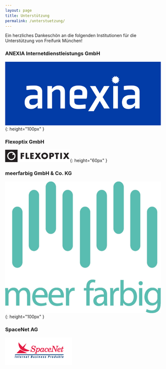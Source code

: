 ```yaml
---
layout: page
title: Unterstützung
permalink: /unterstuetzung/
---
```


Ein herzliches Dankeschön an die folgenden Institutionen für die Unterstützung
von Freifunk München!

### ANEXIA Internetdienstleistungs GmbH

![anexia](/assets/unterstuetzung/anexia.jpg){: height="100px" }

### Flexoptix GmbH

![flexoptix](/assets/unterstuetzung/flexoptix.png){: height="60px" }

### meerfarbig GmbH & Co. KG

![meerfarbig](/assets/unterstuetzung/meerfarbig.jpeg){: height="100px" }

### SpaceNet AG

![spacenet](/assets/unterstuetzung/logo_spacenet.png)

[anexia]: https://www.anexia.com/
[flexoptix]: https://www.flexoptix.com/
[meerfarbig]: https://www.meerfarbig.net/
[spacenet]: https://www.space.net/
[kontakt]: /kontakt/
